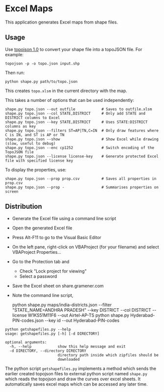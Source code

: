 # Excel Maps

This application generates Excel maps from shape files.

## Usage

Use [topojson 1.0](https://github.com/topojson/topojson-1.x-api-reference/blob/master/Command-Line-Reference.md)
to convert your shape file into a topoJSON file. For example:

    topojson -p -o topo.json input.shp

Then run:

    python shape.py path/to/topo.json

This creates `topo.xlsm` in the current directory with the map.

This takes a number of options that can be used independently:

    shape.py topo.json --out outfile            # Saves to outfile.xlsm
    shape.py topo.json --col STATE,DISTRICT     # Only add STATE and DISTRICT columns to Excel
    shape.py topo.json --key STATE,DISTRICT     # Uses STATE:DISTRICT columns as key
    shape.py topo.json --filters ST=AP|TN,C=IN  # Only draw features where C is IN, and ST is AP or TN
    shape.py topo.json --show                   # Show Excel while drawing (slow, useful to debug)
    shape.py topo.json --enc cp1252             # Switch encoding of the TopoJSON file
    shape.py topo.json --license license-key    # Generate protected Excel file with specified license key

To display the properties, use:

    shape.py topo.json --prop prop.csv          # Saves all properties in prop.csv
    shape.py topo.json --prop -                 # Summarises properties on screen

## Distribution

- Generate the Excel file using a command line script
- Open the generated Excel file
- Press Alt-F11 to go to the Visual Basic Editor
- On the left pane, right-click on VBAProject (for your filename) and select VBAProject Properties...
- Go to the Protection tab and
    - Check "Lock project for viewing"
    - Select a password
- Save the Excel sheet on share.gramener.com
- Note the command line script,


    python shape.py maps/india-districts.json --filter "STATE_NAME=ANDHRA PRADESH" --key DISTRICT --col DISTRICT --license W1KS51M11F6 --out Airtel-AP-TS
    python shape.py Hyderabad-PIN-codes.json --key id --out Hyderabad-PIN-codes

```
python getshapefiles.py --help
usage: getshapefiles.py [-h] [-d DIRECTORY]

optional arguments:
  -h, --help            show this help message and exit
  -d DIRECTORY, --directory DIRECTORY
                        directory path inside which zipfiles should be
                        downloaded

 ```

The python script ```getshapefiles.py``` implements a method which sends the earlier created topojson files to external python script named ``shape.py`` which reads the topojson and draw the curves over excel sheets. It automatically saves excel maps which can be accessed any later time.
